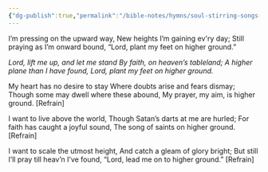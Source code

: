 ```yaml
---
{"dg-publish":true,"permalink":"/bible-notes/hymns/soul-stirring-songs-and-hymns/higher-ground/","title":"Higher Ground","created":"","updated":""}
---
```



I’m pressing on the upward way,
New heights I’m gaining ev'ry day;
Still praying as I’m onward bound,
“Lord, plant my feet on higher ground.”

*Lord, lift me up, and let me stand
By faith, on heaven’s tableland;
A higher plane than I have found,
Lord, plant my feet on higher ground.*

My heart has no desire to stay
Where doubts arise and fears dismay;
Though some may dwell where these abound,
My prayer, my aim, is higher ground. [Refrain]

I want to live above the world,
Though Satan’s darts at me are hurled;
For faith has caught a joyful sound,
The song of saints on higher ground. [Refrain]

I want to scale the utmost height,
And catch a gleam of glory bright;
But still I’ll pray till heav’n I’ve found,
“Lord, lead me on to higher ground.” [Refrain]
